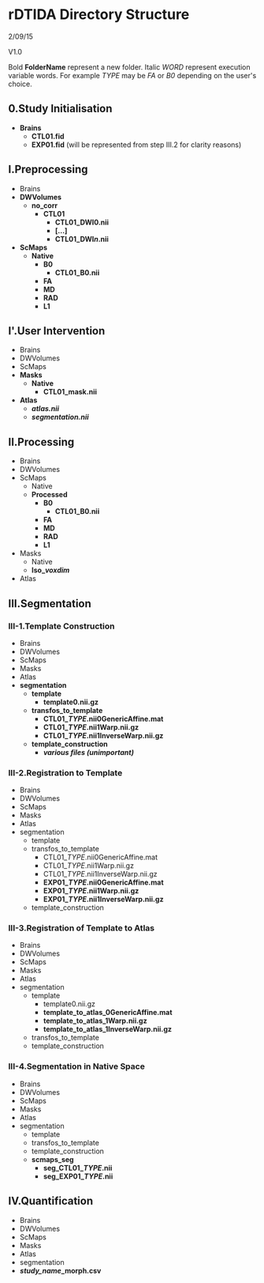 # rDTIDA Directory Structure

2/09/15

V1.0

Bold **FolderName** represent a new folder.
Italic *WORD* represent execution variable words. For example *TYPE* may be *FA* or *B0* depending on the user's choice.

## 0.Study Initialisation

* **Brains**
	* **CTL01.fid**
	* **EXP01.fid** (will be represented from step III.2 for clarity reasons)

## I.Preprocessing

* Brains
* **DWVolumes**
	* **no_corr**
		* **CTL01**
			* **CTL01_DWI0.nii**
			* **[…]**
			* **CTL01_DWI*n*.nii**
* **ScMaps**
	* **Native**
		* **B0**
			* **CTL01_B0.nii**
		* **FA**
		* **MD**
		* **RAD**
		* **L1**

## I'.User Intervention

* Brains
* DWVolumes
* ScMaps
* **Masks**
	* **Native**
		* **CTL01_mask.nii**
* **Atlas**
	* ***atlas.nii***
	* ***segmentation.nii***

## II.Processing

* Brains
* DWVolumes
* ScMaps
	* Native
	* **Processed**
		* **B0**
			* **CTL01_B0.nii**
		* **FA**
		* **MD**
		* **RAD**
		* **L1**
* Masks
	* Native
	* **Iso_*voxdim***
* Atlas

## III.Segmentation

### III-1.Template Construction

* Brains
* DWVolumes
* ScMaps
* Masks
* Atlas
* **segmentation**
	* **template**
		* **template0.nii.gz**
	* **transfos_to_template**
		* **CTL01_*TYPE*.nii0GenericAffine.mat**
		* **CTL01_*TYPE*.nii1Warp.nii.gz**
		* **CTL01_*TYPE*.nii1InverseWarp.nii.gz**
	* **template_construction**
		* ***various files (unimportant)***

### III-2.Registration to Template
* Brains
* DWVolumes
* ScMaps
* Masks
* Atlas
* segmentation
	* template
	* transfos_to_template
		* CTL01_*TYPE*.nii0GenericAffine.mat
		* CTL01_*TYPE*.nii1Warp.nii.gz
		* CTL01_*TYPE*.nii1InverseWarp.nii.gz
		* **EXP01_*TYPE*.nii0GenericAffine.mat**
		* **EXP01_*TYPE*.nii1Warp.nii.gz**
		* **EXP01_*TYPE*.nii1InverseWarp.nii.gz**
	* template_construction

### III-3.Registration of Template to Atlas

* Brains
* DWVolumes
* ScMaps
* Masks
* Atlas
* segmentation
	* template
		* template0.nii.gz
		* **template_to_atlas_0GenericAffine.mat**
		* **template_to_atlas_1Warp.nii.gz**
		* **template_to_atlas_1InverseWarp.nii.gz**
	* transfos_to_template
	* template_construction

### III-4.Segmentation in Native Space

* Brains
* DWVolumes
* ScMaps
* Masks
* Atlas
* segmentation
	* template
	* transfos_to_template
	* template_construction
	* **scmaps_seg**
		* **seg_CTL01_*TYPE*.nii**
		* **seg_EXP01_*TYPE*.nii**

## IV.Quantification

* Brains
* DWVolumes
* ScMaps
* Masks
* Atlas
* segmentation
* ***study_name*_morph.csv**
